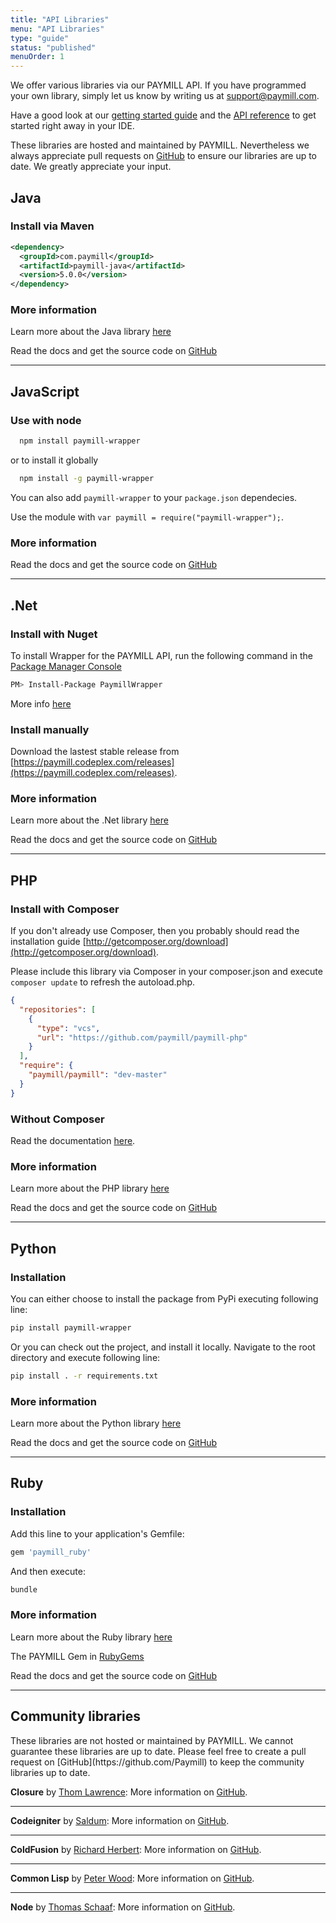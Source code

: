 ```yaml
---
title: "API Libraries"
menu: "API Libraries"
type: "guide"
status: "published"
menuOrder: 1
---
```


We offer various libraries via our PAYMILL API. If you have programmed your own library, simply let us know by writing us at [support@paymill.com](mailto:support@paymill.com).

Have a good look at our [getting started guide](/guides/introduction/getting-started.html) and the [API reference](/API) to get started right away in your IDE.


These libraries are hosted and maintained by PAYMILL. Nevertheless we always appreciate pull requests on [GitHub](http://www.github.com/Paymill) to ensure our libraries are up to date. We greatly appreciate your input.

## Java

### Install via Maven

```xml
<dependency>
  <groupId>com.paymill</groupId>
  <artifactId>paymill-java</artifactId>
  <version>5.0.0</version>
</dependency>
```

### More information

Learn more about the Java library [here](https://developers.paymill.com/en-gb/java-wrapper-payment-library)

Read the docs and get the source code on [GitHub](https://github.com/Paymill/Paymill-Java)

---------------------

## JavaScript

### Use with node

```bash
  npm install paymill-wrapper
```

or to install it globally


```bash
  npm install -g paymill-wrapper
```

You can also add `paymill-wrapper` to your `package.json` dependecies.

Use the module with `var paymill = require("paymill-wrapper");`.


### More information

Read the docs and get the source code on [GitHub](https://github.com/paymill/paymill-js)


---------------------

## .Net

### Install with Nuget

To install Wrapper for the PAYMILL API, run the following command in the [Package Manager Console](http://docs.nuget.org/docs/start-here/using-the-package-manager-console)

```bash
PM> Install-Package PaymillWrapper
```

More info [here](https://www.nuget.org/packages/PaymillWrapper)


### Install manually

Download the lastest stable release from [https://paymill.codeplex.com/releases](https://paymill.codeplex.com/releases).


### More information

Learn more about the .Net library [here](https://developers.paymill.com/en-gb/net-wrapper-payment-library)

Read the docs and get the source code on [GitHub](https://github.com/paymill/paymill-net)


---------------------

## PHP

### Install with Composer

If you don't already use Composer, then you probably should read the installation guide [http://getcomposer.org/download](http://getcomposer.org/download).

Please include this library via Composer in your composer.json and execute `composer update` to refresh the autoload.php.

```json
{
  "repositories": [
    {
      "type": "vcs",
      "url": "https://github.com/paymill/paymill-php"
    }
  ],
  "require": {
    "paymill/paymill": "dev-master"
  }
}
```

### Without Composer

Read the documentation [here](https://github.com/Paymill/Paymill-PHP).

### More information

Learn more about the PHP library [here](https://developers.paymill.com/en-gb/php-wrapper-payment-library)

Read the docs and get the source code on [GitHub](https://github.com/Paymill/Paymill-PHP)


---------------------

## Python

### Installation

You can either choose to install the package from PyPi executing following line:

```bash
pip install paymill-wrapper
```

Or you can check out the project, and install it locally. Navigate to the root directory and execute following line:

```bash
pip install . -r requirements.txt
```


### More information

Learn more about the Python library [here](https://paymill.com/en-gb/python-wrapper-payment-library)

Read the docs and get the source code on [GitHub](https://github.com/paymill/paymill-python)


---------------------

## Ruby

### Installation

Add this line to your application's Gemfile:

```ruby
gem 'paymill_ruby'
```

And then execute:

```bash
bundle
```


### More information

Learn more about the Ruby library [here](https://paymill.com/en-gb/ruby-wrapper-payment-library)

The PAYMILL Gem in [RubyGems](https://rubygems.org/gems/paymill_ruby)

Read the docs and get the source code on [GitHub](https://github.com/Paymill/paymill-ruby)


---------------------


## Community libraries

<div class="important">
These libraries are not hosted or maintained by PAYMILL. We cannot guarantee these libraries are up to date. Please feel free to create a pull request on [GitHub](https://github.com/Paymill) to keep the community libraries up to date.
</div>

**Closure** by [Thom Lawrence](https://github.com/hotwoofy): More information on [GitHub](https://github.com/hotwoofy/clj-paymill).

---------------------

**Codeigniter** by [Saldum](https://github.com/Saldum): More information on [GitHub](https://github.com/Saldum/Paymill-Codeigniter).

---------------------

**ColdFusion** by [Richard Herbert](https://github.com/richardherbert/): More information on [GitHub](https://richardherbert.github.io/cfpaymill/).

---------------------

**Common Lisp** by [Peter Wood](https://github.com/a0-prw): More information on [GitHub](https://github.com/paymill/cl-paymill).

---------------------

**Node** by [Thomas Schaaf](https://github.com/thomaschaaf): More information on [GitHub](https://github.com/komola/paymill-node).

